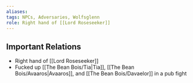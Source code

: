 ```yaml
---
aliases: 
tags: NPCs, Adversaries, Wolfsglenn
role: Right hand of [[Lord Roseseeker]]
---
```


## Important Relations
- Right hand of [[Lord Roseseeker]]
- Fucked up [[The Bean Bois/Tia|Tia]], [[The Bean Bois/Avaaros|Avaaros]], and [[The Bean Bois/Davaelor]] in a pub fight